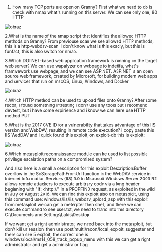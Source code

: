 1. How many TCP ports are open on Granny?
First what we need to do is check with nmap what's running on this server.
We can see only one, 80 HTTP

![obraz](https://github.com/Anogota/Granny/assets/143951834/a3eb36c1-d304-4ab3-8ab5-2b19c979fbe4)

2.What is the name of the nmap script that identifies the allowed HTTP methods on Granny?
From previouse scan we see allowed HTTP methods, this is a http-webdav-scan. I don't know what is this exacly, but this is funfact, this is also switch for nmap.

3.Which DOTNET-based web application framework is running on the target web server?
We can use wapalyzer on webpage to indetifa, what's framwework use webpage, and we can see ASP.NET.
ASP.NET is an open source web framework, created by Microsoft, for building modern web apps and services that run on macOS, Linux, Windows, and Docker

![obraz](https://github.com/Anogota/Granny/assets/143951834/9ad75f84-4346-4021-ba14-d44e12eec262)

4.Which HTTP method can be used to upload files onto Granny?
After some recon, i found something intresting i don't use any tools but i recomend devtest, but i have some expirience and i know we can here use HTTP method PUT

5.What is the 2017 CVE ID for a vulnerability that takes advantage of this IIS version and WebDAV, resulting in remote code execution?
i copy paste this IIS WedDAV and i quick found this exploit, on exploit-db this is exploit:

![obraz](https://github.com/Anogota/Granny/assets/143951834/6c32276f-9233-454b-9574-41f34f8efd1d)

6.Which metasploit reconnaissance module can be used to list possible privilege escalation paths on a compromised system?

And also here is a small a description for this exploit
Description:Buffer overflow in the ScStoragePathFromUrl function in the WebDAV service in Internet Information Services (IIS) 6.0 in Microsoft Windows Server 2003 R2 allows remote attackers to execute arbitrary code via a long header beginning with "If: <http://" in a PROPFIND request, as exploited in the wild in July or August 2016.
We can find this exploit also on metasploit, using this command use: windows/iis/iis_webdav_upload_asp with this exploit from metasploit we can get a meterpter then shell, and there we can execute command to see user.txt, we need to trafic into this directory C:\Documents and Settings\Lakis\Desktop

If we want get a right administrator, we need back into the metasploit, but don't kill ur session, then use post/multi/recon/local_exploit_suggester and there can see 5 exploit, the correct one is windows/local/ms14_058_track_popup_menu with this we can get a right administrator and get a administrator flag.

